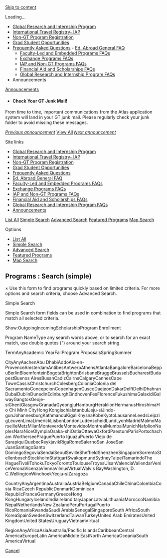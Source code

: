 [Skip to content](https://atlas.gatech.edu/index.cfm?FuseAction=Programs.SimpleSearch#tds_content_start)

Loading...

- [Global Research and Internship Program](javascript:void(0);)
- [International Travel Registry- IAP](https://atlas.gatech.edu/index.cfm?FuseAction=Abroad.ViewLink&Parent_ID=0&Link_ID=B016F9CA-5056-BA1F-7230494E75F22ADA)
- [Non-GT Program Registration](https://atlas.gatech.edu/index.cfm?FuseAction=Abroad.ViewLink&Parent_ID=0&Link_ID=D055F714-5056-BA1F-747057EF8EB9775A)
- [Grad Student Opportunities](https://ea.oie.gatech.edu/Graduate%20Student%20International%20Opportunities)
- [Frequently Asked Questions](https://atlas.gatech.edu/index.cfm?FuseAction=Abroad.ViewLink&Parent_ID=0&Link_ID=6894DA08-D174-1F97-AF50DA2C6D64F500)  - [Ed. Abroad General FAQ](javascript:void(0);)
  - [Faculty-Led and Embedded Programs FAQs](https://atlas.gatech.edu/index.cfm?FuseAction=Abroad.ViewLink&Parent_ID=6894DA08-D174-1F97-AF50DA2C6D64F500&Link_ID=689F1BEA-B64F-CD7B-E7B55FE2B97C6D95)
  - [Exchange Programs FAQs](https://atlas.gatech.edu/index.cfm?FuseAction=Abroad.ViewLink&Parent_ID=6894DA08-D174-1F97-AF50DA2C6D64F500&Link_ID=68AE0F78-F752-A3BA-5479401EA656E570)
  - [IAP and Non-GT Programs FAQs](https://atlas.gatech.edu/index.cfm?FuseAction=Abroad.ViewLink&Parent_ID=6894DA08-D174-1F97-AF50DA2C6D64F500&Link_ID=68B731CA-C201-A310-4D6BCA3F4568AD11)
  - [Financial Aid and Scholarships FAQs](https://atlas.gatech.edu/index.cfm?FuseAction=Abroad.ViewLink&Parent_ID=6894DA08-D174-1F97-AF50DA2C6D64F500&Link_ID=68BDC2DA-0BE7-48F1-C8B6E5CE0ADC333F)
  - [Global Research and Internship Program FAQs](https://atlas.gatech.edu/index.cfm?FuseAction=Abroad.ViewLink&Parent_ID=6894DA08-D174-1F97-AF50DA2C6D64F500&Link_ID=10433B74-D4C6-0D80-E614070EA17E2FD9)
- Announcements


[Announcements](https://atlas.gatech.edu/index.cfm?FuseAction=Announcements.XML&Program_ID=0)

- #### Check Your GT Junk Mail!


From time to time, important communications from the Atlas application system will land in your GT junk mail. Please regularly check your junk folder to avoid missing these messages.


[_Previous announcement_](javascript:void(0); "Previous") [View All](https://atlas.gatech.edu/index.cfm?FuseAction=Announcements.Home) [_Next announcement_](javascript:void(0); "Next")

Site links

- [Global Research and Internship Program](javascript:void(0);)
- [International Travel Registry- IAP](https://atlas.gatech.edu/index.cfm?FuseAction=Abroad.ViewLink&Parent_ID=0&Link_ID=B016F9CA-5056-BA1F-7230494E75F22ADA)
- [Non-GT Program Registration](https://atlas.gatech.edu/index.cfm?FuseAction=Abroad.ViewLink&Parent_ID=0&Link_ID=D055F714-5056-BA1F-747057EF8EB9775A)
- [Grad Student Opportunities](https://ea.oie.gatech.edu/Graduate%20Student%20International%20Opportunities)
- [Frequently Asked Questions](https://atlas.gatech.edu/index.cfm?FuseAction=Abroad.ViewLink&Parent_ID=0&Link_ID=6894DA08-D174-1F97-AF50DA2C6D64F500)
- [Ed. Abroad General FAQ](javascript:void(0);)
- [Faculty-Led and Embedded Programs FAQs](https://atlas.gatech.edu/index.cfm?FuseAction=Abroad.ViewLink&Parent_ID=6894DA08-D174-1F97-AF50DA2C6D64F500&Link_ID=689F1BEA-B64F-CD7B-E7B55FE2B97C6D95)
- [Exchange Programs FAQs](https://atlas.gatech.edu/index.cfm?FuseAction=Abroad.ViewLink&Parent_ID=6894DA08-D174-1F97-AF50DA2C6D64F500&Link_ID=68AE0F78-F752-A3BA-5479401EA656E570)
- [IAP and Non-GT Programs FAQs](https://atlas.gatech.edu/index.cfm?FuseAction=Abroad.ViewLink&Parent_ID=6894DA08-D174-1F97-AF50DA2C6D64F500&Link_ID=68B731CA-C201-A310-4D6BCA3F4568AD11)
- [Financial Aid and Scholarships FAQs](https://atlas.gatech.edu/index.cfm?FuseAction=Abroad.ViewLink&Parent_ID=6894DA08-D174-1F97-AF50DA2C6D64F500&Link_ID=68BDC2DA-0BE7-48F1-C8B6E5CE0ADC333F)
- [Global Research and Internship Program FAQs](https://atlas.gatech.edu/index.cfm?FuseAction=Abroad.ViewLink&Parent_ID=6894DA08-D174-1F97-AF50DA2C6D64F500&Link_ID=10433B74-D4C6-0D80-E614070EA17E2FD9)
- [Announcements](https://atlas.gatech.edu/index.cfm?FuseAction=Announcements.Home)

[List All](https://atlas.gatech.edu/index.cfm?FuseAction=Programs.ListAll "List All") [Simple Search](https://atlas.gatech.edu/index.cfm?FuseAction=Programs.SimpleSearch "Simple Search") [Advanced Search](https://atlas.gatech.edu/index.cfm?FuseAction=Programs.AdvancedSearch "Advanced Search") [Featured Programs](https://atlas.gatech.edu/index.cfm?FuseAction=Programs.FeaturedPrograms "Featured Programs") [Map Search](https://atlas.gatech.edu/index.cfm?FuseAction=Programs.MapSearch "Map Search")

Options

- [List All](https://atlas.gatech.edu/index.cfm?FuseAction=Programs.ListAll "List All")
- [Simple Search](https://atlas.gatech.edu/index.cfm?FuseAction=Programs.SimpleSearch "Simple Search")
- [Advanced Search](https://atlas.gatech.edu/index.cfm?FuseAction=Programs.AdvancedSearch "Advanced Search")
- [Featured Programs](https://atlas.gatech.edu/index.cfm?FuseAction=Programs.FeaturedPrograms "Featured Programs")
- [Map Search](https://atlas.gatech.edu/index.cfm?FuseAction=Programs.MapSearch "Map Search")

## Programs : Search (simple)

×
Use this form to find programs quickly based on limited criteria. For more options and search criteria, choose Advanced Search.


Simple Search

Simple Search form fields can be used in combination to find programs that match all selected criteria.

Show:OutgoingIncomingScholarshipProgram Enrollment

Program NameType any search words above, or to search for an exact match, use double quotes (") around your search string.

TermAnyAcademic YearFallProgram ProposalsSpringSummer

CityAnyAachenAbu DhabiAddoAix-en-ProvenceAmsterdamAntibesAntwerpAthensAtlantaBangaloreBarcelonaBeppuBerlinBloemfonteinBogotaBrightonBrisbaneBruggeBrusselsBucharestBudapestBuenos AiresBusanCadizCairnsCalgaryCannesCape TownCassisChristchurchColesbergColoniaColonia del SacramentoConcepcionCopenhagenCuscoDaejeonDakarDelftDelhiDhahranDubaiDublinDunedinEdinburghEindhovenFesFlorenceFukushimaGalaxidiGalwayGangtokGeoje-siGhentGlasgowGranadaGyeongjuHamburgHeraklionHermanusHiroshimaHo Chi Minh CityHong KongIschiaIstanbulJeju-siJindo-gunJohannesburgKathmanduKigaliKnysnaKobeKyotoLausanneLeedsLeipzigLeuvenLimaLimerickLisbonLondonLudenscheidLundLyonMadridMalmoMarseilleMetzMilanMonteverdeMontevideoMontrealMumbaiMunichNafplionNaplesNaraNiceOlympiaOsaka-shiOstiaOttawaOxfordPaestumParisPortschach am WortherseePraguePuerto IguazuPuerto Viejo de SarapiquiQuebecReykjavikRigaRomeSalernoSan JoseSan JuanSantiagoSanto DomingoSegoviaSendaiSeoulSevilleSheffieldShenzhenSingaporeSorrentoStellenboschStockholmStuttgartSwakopmundSydneyTaipeiTamarindoThe HagueTivoliTohokuTokyoTorontoToulouseTroyesUlsanValenciaVallendarVeniceVeronaVicenzaViennaVilniusVirtualWalvis BayWashington, D. C.WellingtonWindhoekYeoju-siZaragoza

CountryAnyArgentinaAustraliaAustriaBelgiumCanadaChileChinaColombiaCosta RicaCzech RepublicDenmarkDominican RepublicFranceGermanyGreeceHong KongHungaryIcelandIndiaIrelandItalyJapanLatviaLithuaniaMoroccoNamibiaNepalNetherlandsNew ZealandPeruPortugalPuerto RicoRomaniaRwandaSaudi ArabiaSenegalSingaporeSouth AfricaSouth KoreaSpainSwedenSwitzerlandTaiwanTurkeyUnited Arab EmiratesUnited KingdomUnited StatesUruguayVietnamVirtual

RegionAnyAfricaAsiaAustralia/Pacific IslandsCaribbeanCentral AmericaEuropeLatin AmericaMiddle EastNorth AmericaOceaniaSouth AmericaVirtual

[Cancel](https://atlas.gatech.edu/index.cfm?FuseAction=Abroad.Home "Cancel")